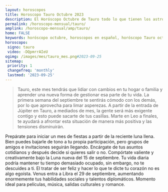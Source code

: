 ```yaml
---
layout: horoscopos
title: Horoscopo Tauro Octubre 2023
description: El Horóscopo Octubre de Tauro todo lo que tienen los astros preparados para este mes, amor, trabajo, familia. Todo sobre astrologia, tarot, predicciones. Horoscopo gratis en español, predicciones y astrología.
permalink: /horoscopo-mensual/tauro/
amplink: /horoscopo-mensual/amp/tauro/
home: FALSE
keywords: horóscopo octubre, horoscopos en español, horóscopo Tauro octubre , horóscopo esperanza gracia, horoscop, horóscopos gratis, horoscopo Tauro, Tarot, Astrologia, Zodíaco, Tauro, horoscopo gratis, horoscopo del mes 
horoscopo:
 signo: tauro
 video: -DQpmrrAIeU
ogimg: /images/mes/tauro_mes.png#2023-09-25
sitemap:
 priority: 1
 changefreq: 'monthly'
 lastmod: '2023-09-25'
---
```



 > Tauro, este mes tendrás que lidiar con cambios en tu hogar o familia y aprender una nueva forma de gestionar esa parte de tu vida. La primera semana del septiembre te sentirás cómodo con los demás, por lo que aprovecha para limar asperezas. A partir de la entrada de Júpiter en Tauro, a mediados de mes, la gente será más exigente contigo y esto puede sacarte de tus casillas. Marte en Leo a finales, te ayudará a afrontar esta situación de manera más positiva y las tensiones disminuirán.



Prepárate para iniciar un mes de fiestas a partir de la reciente luna llena. Bien puedes bajarle de tono a tu propia participación, pero grupos de amigos e invitaciones seguirán llegando. Encárgate de tus asuntos cotidianos y después decide si quieres salir o no. Compórtate valiente y creativamente bajo la Luna nueva del 15 de septiembre. Tu vida diaria podría mantener tu tiempo demasiado ocupado, sin embargo, no te descuides a ti. El tratar de ser feliz y hacer lo que te dicte tu corazón no es algo egoísta. Venus entra a Libra el 29 de septiembre, aumentando enormemente tus habilidades sociales y talentos diplomáticos. Momento ideal para películas, música, salidas culturales y romance.